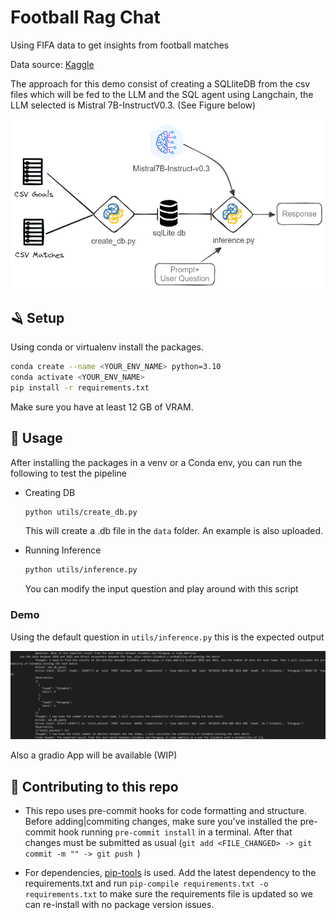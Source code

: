 # Football Rag Chat

Using FIFA data to get insights from football matches

Data source: [Kaggle](https://www.kaggle.com/datasets/zeesolver/fifa-results?resource=download)

The approach for this demo consist of creating a SQLliteDB from the csv files which will be fed to the LLM and the SQL agent using Langchain, the LLM selected is Mistral 7B-InstructV0.3. (See Figure below)

![img](./data/description.png)


## 🪒 Setup

Using conda or virtualenv install the packages.

```bash
conda create --name <YOUR_ENV_NAME> python=3.10
conda activate <YOUR_ENV_NAME>
pip install -r requirements.txt
```

Make sure you have at least 12 GB of VRAM.

## 🐍 Usage



After installing the packages in a venv or a Conda env, you can run the following to test the pipeline


- Creating DB
    ```bash
    python utils/create_db.py
    ```

    This will create a .db file in the `data` folder. An example is also uploaded. 

- Running Inference

    ```bash
    python utils/inference.py
    ```
    You can modify the input question and play around with this script

### Demo

Using the default question in `utils/inference.py` this is the expected output

![img2](./data/demo.png)

Also a gradio App will be available (WIP)

## 🤿 Contributing to this repo

- This repo uses pre-commit hooks for code formatting and structure. Before adding|commiting changes, make sure you've installed the pre-commit hook running `pre-commit install` in a terminal. After that changes must be submitted as usual (`git add <FILE_CHANGED> -> git commit -m "" -> git push `)

- For dependencies, [pip-tools](https://github.com/jazzband/pip-tools) is used. Add the latest dependency to the requirements.txt and run  `pip-compile requirements.txt -o requirements.txt` to make sure the requirements file is updated so we can re-install with no package version issues.
